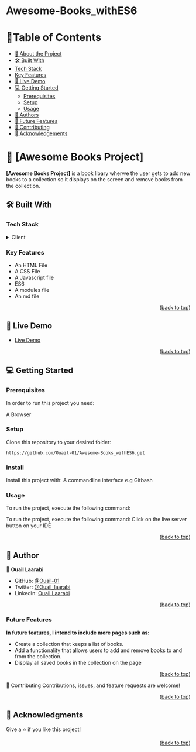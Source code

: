 # Awesome-Books_withES6

<a name="readme-top"></a>

# 📗Table of Contents

- [📖 About the Project](#about-project)
- [🛠 Built With](#built-with)
- [Tech Stack](#tech-stack)
- [Key Features](#key-features)
- [🚀 Live Demo](#live-demo)
- [💻 Getting Started](#getting-started)
  - [Prerequisites](#prerequisites)
  - [Setup](#setup)
  - [Usage](#usage)
- [👥 Authors](#authors)
- [👥 Future Features](#future-features)
- [🤝 Contributing](#contributing)
- [🙏 Acknowledgements](#acknowledgements)

<!-- PROJECT DESCRIPTION -->

# 📖 [Awesome Books Project] <a name="about-project"></a>

**[Awesome Books Project]** is a book libary wherwe the user gets to add new books to a collection so it displays on the screen and remove books from the collection.

## 🛠 Built With <a name="built-with"></a>

### Tech Stack <a name="tech-stack"></a>

<details>
  <summary>Client</summary>
  <ul>
    <li>HTML</li>
    <li>CSS</li>
    <li>JavaScript</li>
  </ul>
</details>

### Key Features <a name="key-features"></a>

- An HTML File
- A CSS File
- A Javascript file
- ES6
- A modules file
- An md file

<p align="right">(<a href="#readme-top">back to top</a>)</p>

<!-- LIVE DEMO -->

## 🚀 Live Demo <a name="live-demo"></a>

>

- [Live Demo]()

<p align="right">(<a href="#readme-top">back to top</a>)</p>

## 💻 Getting Started <a name="getting-started"></a>

### Prerequisites

In order to run this project you need:

A Browser

### Setup

Clone this repository to your desired folder:

`https://github.com/Ouail-01/Awesome-Books_withES6.git`

### Install

Install this project with:
A commandline interface e.g Gitbash

### Usage

To run the project, execute the following command:

To run the project, execute the following command:
Click on the live server button on your IDE

<p align="right">(<a href="#readme-top">back to top</a>)</p>

## 👥 Author <a name="authors"></a>

👤 **Ouail Laarabi**

- GitHub: [@Ouail-01](https://github.com/Ouail-01?tab=overview&from=2023-01-01&to=2023-01-02)
- Twitter: [@Ouail_laarabi](https://twitter.com/Ouail_Laarabi)
- LinkedIn: [Ouail Laarabi](https://www.linkedin.com/in/ouail-laarabi-53203b250/)


<p align="right">(<a href="#readme-top">back to top</a>)</p>

### Future Features <a name="future-features"></a>

**In future features, I intend to include more pages such as:**

- Create a collection that keeps a list of books.
- Add a functionality that allows users to add and remove books to and from the collection.
- Display all saved books in the collection on the page

<p align="right">(<a href="#readme-top">back to top</a>)</p>

🤝 Contributing
Contributions, issues, and feature requests are welcome!

<p align="right"><p align="right">(<a href="#readme-top"><a href="#readme-top">back to top</a></a>)</p></p>

## 🙏 Acknowledgments <a name="acknowledgements"></a>

Give a ⭐️ if you like this project!

<p align="right">(<a href="#readme-top">back to top</a>)</p>
